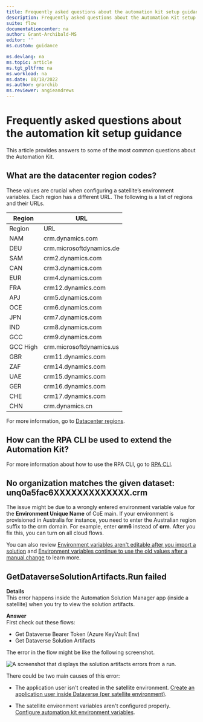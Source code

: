 ```yaml
---
title: Frequently asked questions about the automation kit setup guidance | Microsoft Docs
description: Frequently asked questions about the Automation Kit setup guidance.
suite: flow
documentationcenter: na
author: Grant-Archibald-MS
editor: ''
ms.custom: guidance

ms.devlang: na
ms.topic: article
ms.tgt_pltfrm: na
ms.workload: na
ms.date: 08/18/2022
ms.author: grarchib
ms.reviewer: angieandrews
---
```


# Frequently asked questions about the automation kit setup guidance

This article provides answers to some of the most common questions about the Automation Kit.

## What are the datacenter region codes?

These values are crucial when configuring a satellite’s environment variables. Each region has a different URL. The following is a list of regions and their URLs.

| Region     |            URL           |
|------------|--------------------------|
| Region     | URL                      |
| NAM        | crm.dynamics.com         |
| DEU        | crm.microsoftdynamics.de |
| SAM        | crm2.dynamics.com        |
| CAN        | crm3.dynamics.com        |
| EUR        | crm4.dynamics.com        |
| FRA        | crm12.dynamics.com       |
| APJ        | crm5.dynamics.com        |
| OCE        | crm6.dynamics.com        |
| JPN        | crm7.dynamics.com        |
| IND        | crm8.dynamics.com        |
| GCC        | crm9.dynamics.com        |
| GCC High   | crm.microsoftdynamics.us |
| GBR        | crm11.dynamics.com       |
| ZAF        | crm14.dynamics.com       |
| UAE        | crm15.dynamics.com       |
| GER        | crm16.dynamics.com       |
| CHE        | crm17.dynamics.com       |
| CHN        | crm.dynamics.cn          |

For more information, go to [Datacenter regions](/power-platform/admin/new-datacenter-regions).

## How can the RPA CLI be used to extend the Automation Kit?

For more information about how to use the RPA CLI, go to [RPA CLI](https://aka.ms/rpacli).

## No organization matches the given dataset: unq0a5fac6XXXXXXXXXXXXX.crm

The issue might be due to a wrongly entered environment variable value for the **Environment Unique Name** of CoE main. If your environment is provisioned in Australia for instance, you need to enter the Australian region suffix to the crm domain. For example, enter **crm6** instead of **crm**. After you fix this, you can turn on all cloud flows.

You can also review [Environment variables aren't editable after you import a solution](../limitations.md#environment-variables-arent-editable-after-you-import-a-solution) and [Environment variables continue to use the old values after a manual change](../limitations.md#environment-variables-continue-to-use-the-old-values-after-a-manual-change) to learn more.

## GetDataverseSolutionArtifacts.Run failed

**Details**  
This error happens inside the Automation Solution Manager app (inside a satellite) when you try to view the  solution artifacts.

**Answer**  
First check out these flows:

- Get Dataverse Bearer Token (Azure KeyVault Env)
- Get Dataverse Solution Artifacts

The error in the flow might be like the following screenshot.

![A screenshot that displays the solution artifacts errors from a run.](../media/solution-artifact-errors.png "A screenshot that displays the solution artifacts errors from a run.")

There could be two main causes of this error:  

- The application user isn't created in the satellite environment. [Create an application user inside Dataverse (per satellite environment)](satellite.md#create-an-application-user-inside-dataverse).

- The satellite environment variables aren't configured properly. [Configure automation kit environment variables](environment-variables.md#configure-automation-kit-environment-variables).
